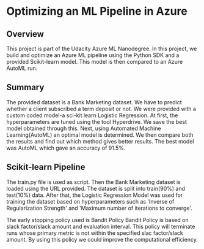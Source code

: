 # Optimizing an ML Pipeline in Azure

## Overview
This project is part of the Udacity Azure ML Nanodegree.
In this project, we build and optimize an Azure ML pipeline using the Python SDK and a provided Scikit-learn model.
This model is then compared to an Azure AutoML run.

## Summary
The provided dataset is a Bank Marketing dataset. We have to predict whether a client subscribed a term deposit or not. 
We were provided with a custom coded model-a sci-kit learn Logistic Regression. 
At first, the hyperparameters are tuned using the tool Hyperdrive. We save the best model obtained through this. 
Next, using Automated Machine Learning(AutoML) an optimal model is determined. We then compare both the results and find out which method gives better results. 
The best model was AutoML which gave an accuracy of 91.5%.

## Scikit-learn Pipeline
The train.py file is used as script. Then the Bank Marketing dataset is loaded using the URL provided. 
The dataset is split into train(90%) and test(10%) data. 
After that, the Logistic Regression Model was used for training the dataset based on hyperparameters such as 'Inverse of Regularization Strength' and 'Maximum number of iterations to converge'.

The early stopping policy used is Bandit Policy
Bandit Policy is based on slack factor/slack amount and evaluation interval.
This policy will terminate runs whose primary metric is not within the specified slac factor/slack amount.
By using this policy we could improve the computational efficiency.
